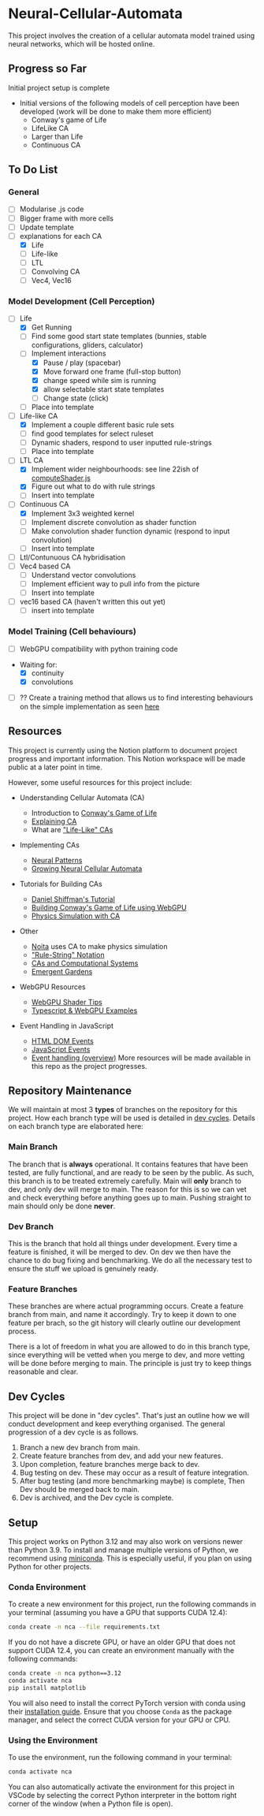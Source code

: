 # Neural-Cellular-Automata

This project involves the creation of a cellular automata model trained using neural networks, which will be hosted online.

## Progress so Far

Initial project setup is complete
- Initial versions of the following models of cell perception have been developed (work will be done to make them more efficient) 
  - Conway's game of Life
  - LifeLike CA
  - Larger than Life
  - Continuous CA

## To Do List

### General
- [ ] Modularise .js code
- [ ] Bigger frame with more cells
- [ ] Update template
- [ ] explanations for each CA
  - [x] Life
  - [ ] Life-like
  - [ ] LTL
  - [ ] Convolving CA
  - [ ] Vec4, Vec16

### Model Development (Cell Perception)

- [ ] Life
  - [x] Get Running
  - [ ] Find some good start state templates (bunnies, stable configurations, gliders, calculator)
  - [ ] Implement interactions
    - [x] Pause / play (spacebar)
    - [x] Move forward one frame (full-stop button)
    - [x] change speed while sim is running
    - [x] allow selectable start state templates
    - [ ] Change state (click)
  - [ ] Place into template
- [ ] Life-like CA
  - [x] Implement a couple different basic rule sets
  - [ ] find good templates for select ruleset
  - [ ] Dynamic shaders, respond to user inputted rule-strings
  - [ ] Place into template
- [ ] LTL CA
  - [x] Implement wider neighbourhoods:
        see line 22ish of
        [computeShader.js](My-App/src/routes/life/computeShader.js)
  - [x] Figure out what to do with rule strings
  - [ ] Insert into template
- [ ] Continuous CA
  - [x] Implement 3x3 weighted kernel
  - [ ] Implement discrete convolution as shader function
  - [ ] Make convolution shader function dynamic
        (respond to input convolution)
  - [ ] Insert into template
- [ ] Ltl/Contunuous CA hybridisation
- [ ] Vec4 based CA
  - [ ] Understand vector convolutions
  - [ ] Implement efficient way to pull info from the picture
  - [ ] Insert into template
- [ ] vec16 based CA (haven't written this out yet)
  - [ ] insert into template

### Model Training (Cell behaviours)
- [ ] WebGPU compatibility with python training code
- Waiting for:
  - [x] continuity
  - [x] convolutions
- [ ] ?? Create a training method that allows us to find interesting behaviours on the simple implementation as seen [here](https://neuralpatterns.io)

## Resources

This project is currently using the Notion platform to document project progress and important information. This Notion workspace will be made public at a later point in time.

However, some useful resources for this project include:

- Understanding Cellular Automata (CA)
  - Introduction to [Conway's Game of Life](https://playgameoflife.com/)
  - [Explaining CA](https://natureofcode.com/book/chapter-7-cellular-automata/)
  - What are ["Life-Like" CAs](https://en.m.wikipedia.org/wiki/Life-like_cellular_automaton#cite_note-23)
- Implementing CAs
  - [Neural Patterns](https://neuralpatterns.io)
  - [Growing Neural Cellular Automata](https://distill.pub/2020/growing-ca/)
- Tutorials for Building CAs
  - [Daniel Shiffman's Tutorial](https://www.youtube.com/watch?app=desktop&v=DKGodqDs9sA)
  - [Building Conway's Game of Life using WebGPU](https://codelabs.developers.google.com/your-first-webgpu-app#0)
  - [Physics Simulation with CA](https://www.youtube.com/watch?v=VLZjd_Y1gJ8&pp=ygUfY2VsbHVsYXIgYXV0b21hdGEgc2FuZCBwYXJ0aWNsZQ%3D%3D)
- Other
  - [Noita](https://en.wikipedia.org/wiki/Noita_(video_game)#cite_note-11) uses CA to make physics simulation
  - ["Rule-String" Notation](https://conwaylife.com/wiki/Rulestring)
  - [CAs and Computational Systems](https://direct.mit.edu/isal/proceedings/isal2021/33/105/102949)
  - [Emergent Gardens](https://www.youtube.com/@EmergentGarden)
- WebGPU Resources
  - [WebGPU Shader Tips](https://toji.dev/webgpu-best-practices/dynamic-shader-construction.html)
  - [Typescript & WebGPU Examples](https://webgpu.github.io/webgpu-samples/samples/helloTriangle)

- Event Handling in JavaScript
  - [HTML DOM Events](https://www.w3schools.com/jsref/dom_obj_event.asp)
  - [JavaScript Events](https://www.w3schools.com/js/js_events.asp)
  - [Event handling (overview)](https://developer.mozilla.org/en-US/docs/Web/Events/Event_handlers)
More resources will be made available in this repo as the project progresses.

## Repository Maintenance

We will maintain at most 3 **types** of branches on the repository for this project.
How each branch type will be used is detailed in [dev cycles](#dev-cycles).
Details on each branch type are elaborated here:

### Main Branch

The branch that is **always** operational.
It contains features that have been tested, are fully functional, and are ready to be seen by the public.
As such, this branch is to be treated extremely carefully.
Main will **only** branch to dev, and only dev will merge to main.
The reason for this is so we can vet and check everything before anything goes up to main.
Pushing straight to main should only be done **never**.

### Dev Branch  

This is the branch that hold all things under development. Every time a feature is finished, it will be merged to dev.
On dev we then have the chance to do bug fixing and benchmarking.
We do all the necessary test to ensure the stuff we upload is genuinely ready.

### Feature Branches

These branches are where actual programming occurs.
Create a feature branch from main, and name it accordingly.
Try to keep it down to one feature per brach, so the git history will clearly outline our development process.

There is a lot of freedom in what you are allowed to do in this branch type, since everything will be vetted when you merge to dev, and more vetting will be done before merging to main.
The principle is just try to keep things reasonable and clear.

## Dev Cycles

This project will be done in "dev cycles".
That's just an outline how we will conduct development and keep everything organised.
The general progression of a dev cycle is as follows.

1. Branch a new dev branch from main.
2. Create feature branches from dev, and add your new features.
3. Upon completion, feature branches merge back to dev.
4. Bug testing on dev. These may occur as a result of feature integration.
5. After bug testing (and more benchmarking maybe) is complete, Then Dev should be merged back to main.
6. Dev is archived, and the Dev cycle is complete.

## Setup
This project works on Python 3.12 and may also work on versions newer than Python 3.9.  To install and manage multiple versions of Python, we recommend using [miniconda](https://docs.anaconda.com/miniconda/install/#quick-command-line-install).  This is especially useful, if you plan on using Python for other projects.

### Conda Environment
To create a new environment for this project, run the following commands in your terminal (assuming you have a GPU that supports CUDA 12.4):
```bash
conda create -n nca --file requirements.txt
```

If you do not have a discrete GPU, or have an older GPU that does not support CUDA 12.4, you can create an environment manually with the following commands:
```bash
conda create -n nca python==3.12
conda activate nca
pip install matplotlib
```

You will also need to install the correct PyTorch version with conda using their [installation guide](https://pytorch.org/get-started/locally/).  Ensure that you choose `Conda` as the package manager, and select the correct CUDA version for your GPU or CPU.

### Using the Environment
To use the environment, run the following command in your terminal:
```bash
conda activate nca
```

You can also automatically activate the environment for this project in VSCode by selecting the correct Python interpreter in the bottom right corner of the window (when a Python file is open).

